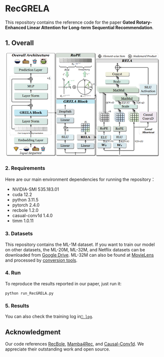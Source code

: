 # RecGRELA

This repository contains the reference code for the paper **Gated Rotary-Enhanced Linear Attention for Long-term Sequential Recommendation**.

## 1. Overall

<p align="center">
    <img src="img/RecGRELA.png" alt="overview_of_tim4rec"/>
  </p>

### 2. Requirements

Here are our main environment dependencies for running the repository：
- NVIDIA-SMI 535.183.01
- cuda 12.2
- python 3.11.5
- pytorch 2.4.0
- recbole 1.2.0
- casual-conv1d 1.4.0
- timm 1.0.11

### 3. Datasets

This repository contains the ML-1M dataset. If you want to train our model on other datasets, the ML-20M, ML-32M, and Netflix datasets can be downloaded from [Google Drive](https://drive.google.com/drive/folders/188p9b-OkI1IZfg248AvkqFNiuHkRVdrJ?usp=sharing). ML-32M can also be found at [MovieLens](https://grouplens.org/datasets/movielens/) and processed by [conversion tools](https://github.com/RUCAIBox/RecDatasets/tree/master/conversion_tools).

### 4. Run

To reproduce the results reported in our paper, just run it:
```
python run_RecGRELA.py
```

### 5. Results
You can also check the training log in[`📁 log`](log/).

## Acknowledgment

Our code references [RecBole](https://github.com/RUCAIBox/RecBole), [Mamba4Rec](https://github.com/chengkai-liu/Mamba4Rec), and [Causal-Conv1d](https://github.com/Dao-AILab/causal-conv1d). We appreciate their outstanding work and open source. 
